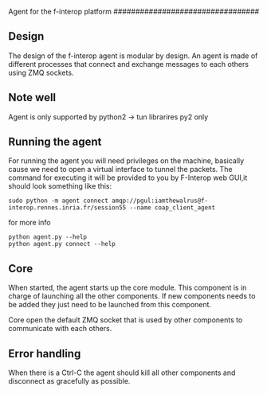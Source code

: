 Agent for the f-interop platform
#################################


Design
------

The design of the f-interop agent is modular by design.
An agent is made of different processes that connect and exchange messages to each others
using ZMQ sockets.

Note well
----
Agent is only supported by python2 -> tun librarires py2 only

Running the agent
-----------------
For running the agent you will need privileges on the machine, basically
cause we need to open a virtual interface to tunnel the packets.
The command for executing it will be provided to you by F-Interop web
GUI,it should look something like this:
```
sudo python -m agent connect amqp://pgul:iamthewalrus@f-interop.rennes.inria.fr/session55 --name coap_client_agent
```
for more info 
```
python agent.py --help
python agent.py connect --help
```
Core
----

When started, the agent starts up the core module. This component is in charge of launching
all the other components. If new components needs to be added they just need to be launched
from this component.

Core open the default ZMQ socket that is used by other components to communicate with each others.

Error handling
--------------

When there is a Ctrl-C the agent should kill all other components and disconnect as gracefully as possible.
